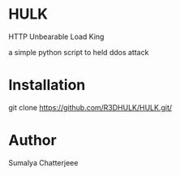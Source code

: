 # HULK
HTTP Unbearable Load King

a simple python script to held ddos attack

# Installation

git clone https://github.com/R3DHULK/HULK.git/

# Author

Sumalya Chatterjeee

